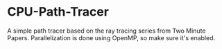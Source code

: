 # CPU-Path-Tracer

A simple path tracer based on the ray tracing series from Two Minute Papers.
Parallelization is done using OpenMP, so make sure it's enabled.

